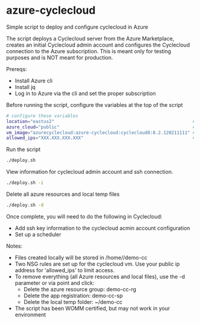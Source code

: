 # azure-cyclecloud
Simple script to deploy and configure cyclecloud in Azure

The script deploys a Cyclecloud server from the Azure Marketplace, creates an initial Cyclecloud admin account and configures the Cyclecloud connection to the Azure subscription. This is meant only for testing purposes and is NOT meant for production.

Prereqs: 
- Install Azure cli
- Install jq
- Log in to Azure via the cli and set the proper subscription

Before running the script, configure the variables at the top of the script

```bash
# configure these variables
location="eastus2"                                                    #Azure region in which to deploy the location 
azure_cloud="public"                                                  #Azure cloud type: china|germany|public|usgov
vm_image="azurecyclecloud:azure-cyclecloud:cyclecloud8:8.2.120211111" #Azure Marketplace image to use ex: "azurecyclecloud:azure-cyclecloud:cyclecloud-79x:7.9.920210614"
allowed_ips="XXX.XXX.XXX.XXX"                                         # * for open access, or your public ip address to limit access via NSG rules for the cyclecloud vm
```

Run the script
```bash
./deploy.sh
```

View information for cyclecloud admin account and ssh connection.
```bash
./deploy.sh -i
```

Delete all azure resources and local temp files
```bash
./deploy.sh -d
```
  
Once complete, you will need to do the following in Cyclecloud:
  - Add ssh key information to the cyclecloud acmin account configuration
  - Set up a scheduler
  
Notes:
  - Files created locally will be stored in /home/<user>/demo-cc
  - Two NSG rules are set up for the cyclecloud vm. Use your public ip address for 'allowed_ips' to limit access.
  - To remove everything (all Azure resources and local files), use the -d parameter or via point and click:
    - Delete the azure resource group: demo-cc-rg
    - Delete the app registration: demo-cc-sp
    - Delete the local temp folder: ~/demo-cc
  - The script has been WOMM certified, but may not work in your environment
